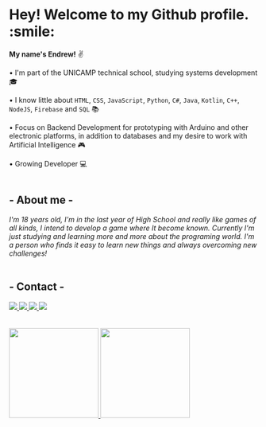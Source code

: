 <h1> Hey! Welcome to my Github profile. :smile: </h1>

**My name's Endrew!** :v:

• I'm part of the UNICAMP technical school, studying systems development :mortar_board:

• I know little about `HTML`, `CSS`, `JavaScript`, `Python`, `C#`, `Java`, `Kotlin`, `C++`, `NodeJS`, `Firebase` and `SQL` :books:

• Focus on Backend Development for prototyping with Arduino and other electronic platforms, in addition to databases and my desire to work with Artificial Intelligence :video_game:

• Growing Developer :computer:
<br>
<br>
## - About me -

_I'm 18 years old, I'm in the last year of High School and really like games of all kinds, I intend to develop a game where It become known. Currently I'm just studying and learning more and more about the programing world. I'm a person who finds it easy to learn new things and always overcoming new challenges!_
<br>
<br>
## - Contact -

<div>
  <a href="https://instagram.com/sk3nds" target="_blank">
    <img src="https://img.shields.io/badge/-Instagram-%23E4405F?style=for-the-badge&logo=instagram&logoColor=white" target="_blank">
  </a>
  
  <a href = "mailto:endrew.s2302@gmail.com">
    <img src="https://img.shields.io/badge/Gmail-D14836?style=for-the-badge&logo=gmail&logoColor=white" target="_blank">
  </a>
  
  <a href="https://www.linkedin.com/in/endrewsk" target="_blank">
    <img src="https://img.shields.io/badge/-LinkedIn-%230077B5?style=for-the-badge&logo=linkedin&logoColor=white" target="_blank">
  </a>
  
  <a href="https://twitter.com/sk_ends" target="_blank">
    <img src="https://img.shields.io/badge/Twitter-00ACEE?style=for-the-badge&logo=twitter&logoColor=white" target="_blank">
  </a>
  
</div>
<br>
<br>
<div>
<a href="https://github.com/endrewsk">
  
<img height="180em" src="https://github-readme-stats.vercel.app/api/top-langs/?username=endrewsk&layout=compact&langs_count=7&theme=dark"/>
  
<img height="180em" src="https://github-readme-stats.vercel.app/api?username=endrewsk&show_icons=true&theme=dark&include_all_commits=true&count_private=true"/>
  
</div>
